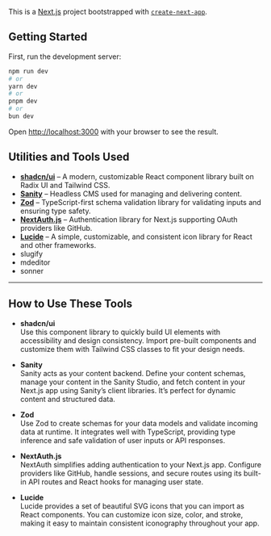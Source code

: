 This is a [Next.js](https://nextjs.org) project bootstrapped with [`create-next-app`](https://nextjs.org/docs/app/api-reference/cli/create-next-app).

## Getting Started

First, run the development server:

```bash
npm run dev
# or
yarn dev
# or
pnpm dev
# or
bun dev
```

Open [http://localhost:3000](http://localhost:3000) with your browser to see the result.

## Utilities and Tools Used

- **[shadcn/ui](https://ui.shadcn.com/)** – A modern, customizable React component library built on Radix UI and Tailwind CSS.
- **[Sanity](https://www.sanity.io/)** – Headless CMS used for managing and delivering content.
- **[Zod](https://zod.dev/)** – TypeScript-first schema validation library for validating inputs and ensuring type safety.
- **[NextAuth.js](https://next-auth.js.org/)** – Authentication library for Next.js supporting OAuth providers like GitHub.
- **[Lucide](https://lucide.dev/)** – A simple, customizable, and consistent icon library for React and other frameworks.
- slugify
- mdeditor
- sonner

---

## How to Use These Tools

- **shadcn/ui**  
  Use this component library to quickly build UI elements with accessibility and design consistency. Import pre-built components and customize them with Tailwind CSS classes to fit your design needs.

- **Sanity**  
  Sanity acts as your content backend. Define your content schemas, manage your content in the Sanity Studio, and fetch content in your Next.js app using Sanity’s client libraries. It’s perfect for dynamic content and structured data.

- **Zod**  
  Use Zod to create schemas for your data models and validate incoming data at runtime. It integrates well with TypeScript, providing type inference and safe validation of user inputs or API responses.

- **NextAuth.js**  
  NextAuth simplifies adding authentication to your Next.js app. Configure providers like GitHub, handle sessions, and secure routes using its built-in API routes and React hooks for managing user state.

- **Lucide**  
  Lucide provides a set of beautiful SVG icons that you can import as React components. You can customize icon size, color, and stroke, making it easy to maintain consistent iconography throughout your app.
